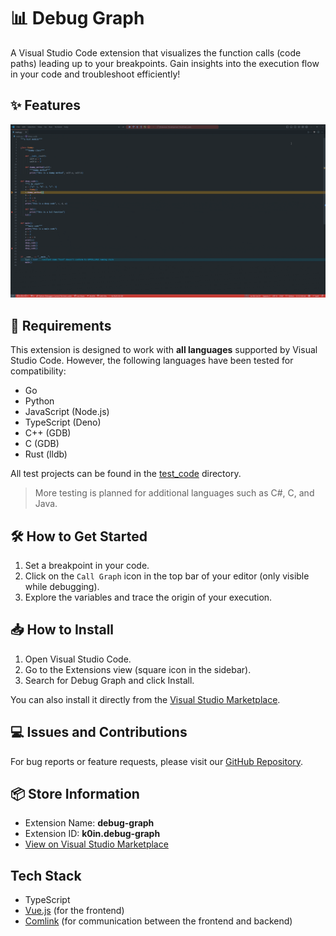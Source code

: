 # 📊 Debug Graph

A Visual Studio Code extension that visualizes the function calls (code paths) leading up to your breakpoints. Gain insights into the execution flow in your code and troubleshoot efficiently!

## ✨ Features

![Show the call path](./.docs/images/basic_example.gif)

## 🚀 Requirements

This extension is designed to work with **all languages** supported by Visual Studio Code. However, the following languages have been tested for compatibility:

- Go
- Python
- JavaScript (Node.js)
- TypeScript (Deno)
- C++ (GDB)
- C (GDB)
- Rust (lldb)

All test projects can be found in the [test_code](./test_code) directory.

> More testing is planned for additional languages such as C#, C, and Java.

## 🛠️ How to Get Started

1. Set a breakpoint in your code.
2. Click on the `Call Graph` icon in the top bar of your editor (only visible while debugging).
3. Explore the variables and trace the origin of your execution.

## 📥 How to Install

1. Open Visual Studio Code.
2. Go to the Extensions view (square icon in the sidebar).
3. Search for Debug Graph and click Install.

You can also install it directly from the [Visual Studio Marketplace](https://marketplace.visualstudio.com/items?itemName=k0in.debug-graph).

## 💻 Issues and Contributions

For bug reports or feature requests, please visit our [GitHub Repository](https://github.com/K0IN/stacktrace-history).

## 📦 Store Information

- Extension Name: **debug-graph**
- Extension ID: **k0in.debug-graph**
- [View on Visual Studio Marketplace](https://marketplace.visualstudio.com/items?itemName=k0in.debug-graph)

## Tech Stack

- TypeScript
- [Vue.js](https://vuejs.org/) (for the frontend)
- [Comlink](https://github.com/GoogleChromeLabs/comlink) (for communication between the frontend and backend)
